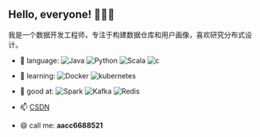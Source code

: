 
## Hello, everyone! 👋👋👋

我是一个数据开发工程师，专注于构建数据仓库和用户画像，喜欢研究分布式设计。


- 🔭 language: 
            ![Java](https://img.shields.io/badge/-Java-red?style=plastic&logo=Java)
            ![Python](https://img.shields.io/badge/-Python-8fcfd1?style=plastic&logo=Python)
            ![Scala](https://img.shields.io/badge/-Scala-green?style=plastic&logo=scala)
            ![c](https://img.shields.io/badge/-C-green?style=plastic&logo=c)
- 🌱 learning:
            ![Docker](https://img.shields.io/badge/-Docker-9cf?style=plastic&logo=Docker)
            ![kubernetes](https://img.shields.io/badge/-kubernetes-green?style=plastic&logo=kubernetes)
- 👯 good at: 
            ![Spark](https://img.shields.io/badge/-Spark-orange?style=plastic&logo=Spark)
            ![Kafka](https://img.shields.io/badge/-Kafka-orange?style=plastic&logo=Kafka)
            ![Redis](https://img.shields.io/badge/-Redis-orange?style=plastic&logo=Redis)
            
- 📫 [CSDN](https://blog.csdn.net/fenglei0415)
- 😄 call me: **aacc6688521**

